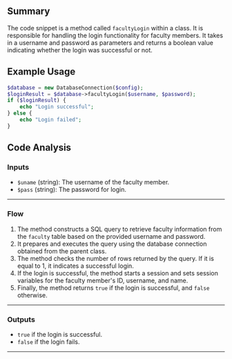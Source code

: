 ## Summary
The code snippet is a method called `facultyLogin` within a class. It is responsible for handling the login functionality for faculty members. It takes in a username and password as parameters and returns a boolean value indicating whether the login was successful or not.

## Example Usage
```php
$database = new DatabaseConnection($config);
$loginResult = $database->facultyLogin($username, $password);
if ($loginResult) {
    echo "Login successful";
} else {
    echo "Login failed";
}
```

## Code Analysis
### Inputs
- `$uname` (string): The username of the faculty member.
- `$pass` (string): The password for login.
___
### Flow
1. The method constructs a SQL query to retrieve faculty information from the `faculty` table based on the provided username and password.
2. It prepares and executes the query using the database connection obtained from the parent class.
3. The method checks the number of rows returned by the query. If it is equal to 1, it indicates a successful login.
4. If the login is successful, the method starts a session and sets session variables for the faculty member's ID, username, and name.
5. Finally, the method returns `true` if the login is successful, and `false` otherwise.
___
### Outputs
- `true` if the login is successful.
- `false` if the login fails.
___
